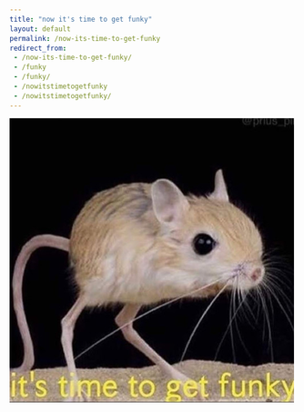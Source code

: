```yaml
---
title: "now it's time to get funky"
layout: default
permalink: /now-its-time-to-get-funky
redirect_from:
 - /now-its-time-to-get-funky/
 - /funky
 - /funky/
 - /nowitstimetogetfunky
 - /nowitstimetogetfunky/
---
```


<a href="#"><img src="/static/images/nowitstimetogetfunky.jpg" class="w-100"></a>
